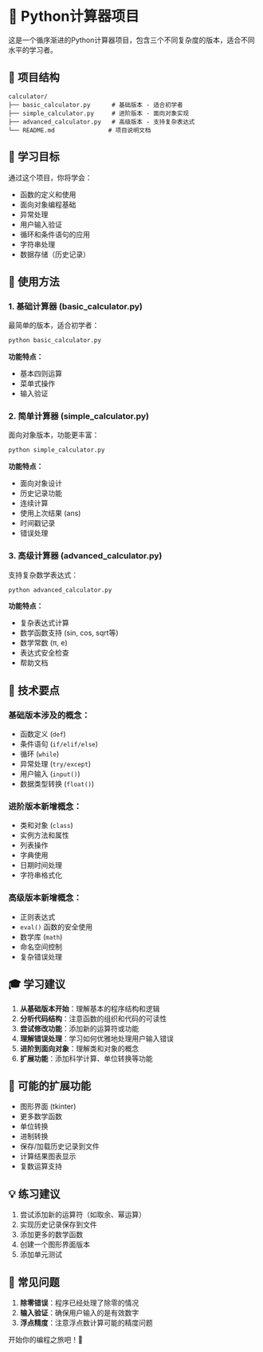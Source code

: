 # 🧮 Python计算器项目

这是一个循序渐进的Python计算器项目，包含三个不同复杂度的版本，适合不同水平的学习者。

## 📁 项目结构

```
calculator/
├── basic_calculator.py      # 基础版本 - 适合初学者
├── simple_calculator.py     # 进阶版本 - 面向对象实现
├── advanced_calculator.py   # 高级版本 - 支持复杂表达式
└── README.md               # 项目说明文档
```

## 🎯 学习目标

通过这个项目，你将学会：
- 函数的定义和使用
- 面向对象编程基础
- 异常处理
- 用户输入验证
- 循环和条件语句的应用
- 字符串处理
- 数据存储（历史记录）

## 🚀 使用方法

### 1. 基础计算器 (basic_calculator.py)
最简单的版本，适合初学者：
```bash
python basic_calculator.py
```

**功能特点：**
- 基本四则运算
- 菜单式操作
- 输入验证

### 2. 简单计算器 (simple_calculator.py)
面向对象版本，功能更丰富：
```bash
python simple_calculator.py
```

**功能特点：**
- 面向对象设计
- 历史记录功能
- 连续计算
- 使用上次结果 (ans)
- 时间戳记录
- 错误处理

### 3. 高级计算器 (advanced_calculator.py)
支持复杂数学表达式：
```bash
python advanced_calculator.py
```

**功能特点：**
- 复杂表达式计算
- 数学函数支持 (sin, cos, sqrt等)
- 数学常数 (π, e)
- 表达式安全检查
- 帮助文档

## 🔧 技术要点

### 基础版本涉及的概念：
- 函数定义 (`def`)
- 条件语句 (`if/elif/else`)
- 循环 (`while`)
- 异常处理 (`try/except`)
- 用户输入 (`input()`)
- 数据类型转换 (`float()`)

### 进阶版本新增概念：
- 类和对象 (`class`)
- 实例方法和属性
- 列表操作
- 字典使用
- 日期时间处理
- 字符串格式化

### 高级版本新增概念：
- 正则表达式
- `eval()` 函数的安全使用
- 数学库 (`math`)
- 命名空间控制
- 复杂错误处理

## 🎓 学习建议

1. **从基础版本开始**：理解基本的程序结构和逻辑
2. **分析代码结构**：注意函数的组织和代码的可读性
3. **尝试修改功能**：添加新的运算符或功能
4. **理解错误处理**：学习如何优雅地处理用户输入错误
5. **进阶到面向对象**：理解类和对象的概念
6. **扩展功能**：添加科学计算、单位转换等功能

## 🔨 可能的扩展功能

- 图形界面 (tkinter)
- 更多数学函数
- 单位转换
- 进制转换
- 保存/加载历史记录到文件
- 计算结果图表显示
- 复数运算支持

## 💡 练习建议

1. 尝试添加新的运算符（如取余、幂运算）
2. 实现历史记录保存到文件
3. 添加更多的数学函数
4. 创建一个图形界面版本
5. 添加单元测试

## 🐛 常见问题

1. **除零错误**：程序已经处理了除零的情况
2. **输入验证**：确保用户输入的是有效数字
3. **浮点精度**：注意浮点数计算可能的精度问题

开始你的编程之旅吧！🚀
